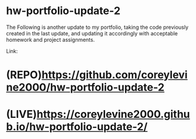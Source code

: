 # hw-portfolio-update-2

The Following is another update to my portfolio, taking the code previously created in the last update, and updating it accordingly with acceptable homework and project assignments. 

Link:
# (REPO)https://github.com/coreylevine2000/hw-portfolio-update-2

# (LIVE)https://coreylevine2000.github.io/hw-portfolio-update-2/

